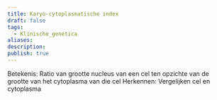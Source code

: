 ```yaml
---
title: Karyo-cytoplasmatische index
draft: false
tags:
  - Klinische_genetica
aliases: 
description: 
publish: true
---
```



Betekenis: Ratio van grootte nucleus van een cel ten opzichte van de grootte van het cytoplasma van die cel
Herkennen: Vergelijken cel en cytoplasma